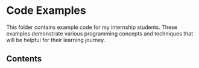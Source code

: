 # Code Examples

This folder contains example code for my internship students. These examples demonstrate various programming concepts and techniques that will be helpful for their learning journey.

## Contents

